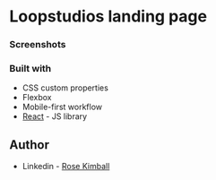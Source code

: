 # Loopstudios landing page

### Screenshots

[](https://imgur.com/gallery/ZYRdw9U)

### Built with

- CSS custom properties
- Flexbox
- Mobile-first workflow
- [React](https://reactjs.org/) - JS library

## Author

- Linkedin - [Rose Kimball](https://www.linkedin.com/in/rosekimball/)
